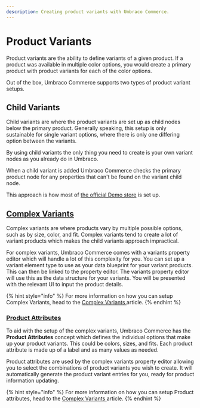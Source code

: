 ```yaml
---
description: Creating product variants with Umbraco Commerce.
---
```


# Product Variants

Product variants are the ability to define variants of a given product. If a product was available in multiple color options, you would create a primary product with product variants for each of the color options.

Out of the box, Umbraco Commerce supports two types of product variant setups.

## Child Variants

Child variants are where the product variants are set up as child nodes below the primary product. Generally speaking, this setup is only sustainable for single variant options, where there is only one differing option between the variants.

By using child variants the only thing you need to create is your own variant nodes as you already do in Umbraco.

When a child variant is added Umbraco Commerce checks the primary product node for any properties that can't be found on the variant child node.

This approach is how most of [the official Demo store](https://github.com/umbraco/Umbraco.Commerce.DemoStore) is set up.

## [Complex Variants](./#complex-variants)

Complex variants are where products vary by multiple possible options, such as by size, color, and fit. Complex variants tend to create a lot of variant products which makes the child variants approach impractical.

For complex variants, Umbraco Commerce comes with a variants property editor which will handle a lot of this complexity for you. You can set up a variant element type to use as your data blueprint for your variant products. This can then be linked to the property editor. The variants property editor will use this as the data structure for your variants. You will be presented with the relevant UI to input the product details.

{% hint style="info" %}
For more information on how you can setup Complex Variants, head to the [Complex Variants ](./#complex-variants)article.
{% endhint %}

### [Product Attributes](complex-variants.md#product-attributes)

To aid with the setup of the complex variants, Umbraco Commerce has the **Product Attributes** concept which defines the individual options that make up your product variants. This could be colors, sizes, and fits. Each product attribute is made up of a label and as many values as needed.

Product attributes are used by the complex variants property editor allowing you to select the combinations of product variants you wish to create. It will automatically generate the product variant entries for you, ready for product information updating.

{% hint style="info" %}
For more information on how you can setup Product attributes, head to the [Complex Variants ](./#complex-variants)article.
{% endhint %}
